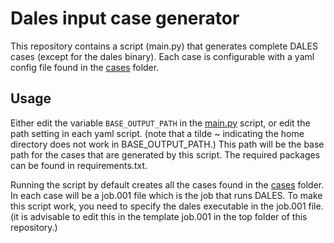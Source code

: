 # Dales input case generator
This repository contains a script (main.py) that generates complete DALES cases (except for the dales binary).
Each case is configurable with a yaml config file found in the [cases](./cases) folder.

## Usage
Either edit the variable ```BASE_OUTPUT_PATH``` in the [main.py](main.py) script, or edit the path setting in each yaml script. (note that a tilde ~ indicating the home directory does not work in BASE_OUTPUT_PATH.)
This path will be the base path for the cases that are generated by this script.
The required packages can be found in requirements.txt.

Running the script by default creates all the cases found in the [cases](./cases) folder.
In each case will be a job.001 file which is the job that runs DALES. To make this script work, you need to specify the dales executable in the job.001 file. (it is advisable to edit this in the template job.001 in the top folder of this repository.)